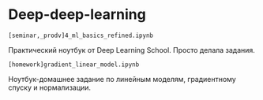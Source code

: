 # Deep-deep-learning

    [seminar,_prodv]4_ml_basics_refined.ipynb

Практический ноутбук от Deep Learning School. Просто делала задания.

    [homework]gradient_linear_model.ipynb
Ноутбук-домашнее задание по линейным моделям, градиентному спуску и нормализации.
